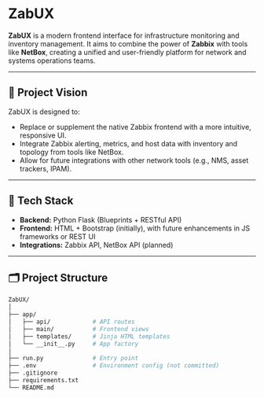 # ZabUX

**ZabUX** is a modern frontend interface for infrastructure monitoring and inventory management. It aims to combine the power of **Zabbix** with tools like **NetBox**, creating a unified and user-friendly platform for network and systems operations teams.

---

## 🚀 Project Vision

ZabUX is designed to:

- Replace or supplement the native Zabbix frontend with a more intuitive, responsive UI.
- Integrate Zabbix alerting, metrics, and host data with inventory and topology from tools like NetBox.
- Allow for future integrations with other network tools (e.g., NMS, asset trackers, IPAM).

---

## 🔧 Tech Stack

- **Backend:** Python Flask (Blueprints + RESTful API)
- **Frontend:** HTML + Bootstrap (initially), with future enhancements in JS frameworks or REST UI
- **Integrations:** Zabbix API, NetBox API (planned)

---

## 🗂️ Project Structure

```bash
ZabUX/
│
├── app/
│   ├── api/            # API routes
│   ├── main/           # Frontend views
│   ├── templates/      # Jinja HTML templates
│   └── __init__.py     # App factory
│
├── run.py              # Entry point
├── .env                # Environment config (not committed)
├── .gitignore
├── requirements.txt
└── README.md
